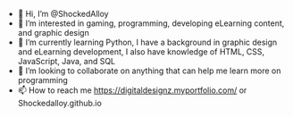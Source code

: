 - 👋 Hi, I’m @ShockedAlloy
- 👀 I’m interested in gaming, programming, developing eLearning content, and graphic design
- 🌱 I’m currently learning Python, I have a background in graphic design and eLearning development, I also have knowledge of HTML, CSS, JavaScript, Java, and SQL
- 💞️ I’m looking to collaborate on anything that can help me learn more on programming
- 📫 How to reach me https://digitaldesignz.myportfolio.com/ or Shockedalloy.github.io

<!---
ShockedAlloy/ShockedAlloy is a ✨ special ✨ repository because its `README.md` (this file) appears on your GitHub profile.
You can click the Preview link to take a look at your changes.
--->
